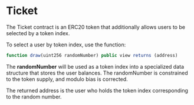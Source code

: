 # Ticket

The Ticket contract is an ERC20 token that additionally allows users to be selected by a token index.

To select a user by token index, use the function:

```javascript
function draw(uint256 randomNumber) public view returns (address)
```

The **randomNumber** will be used as a token index into a specialized data structure that stores the user balances.  The randomNumber is constrained to the token supply, and modulo bias is corrected.

The returned address is the user who holds the token index corresponding to the random number.

